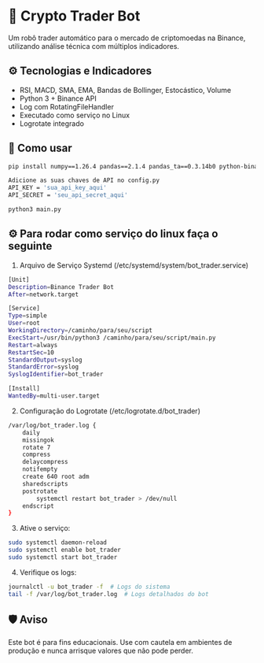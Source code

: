 # 🤖 Crypto Trader Bot

Um robô trader automático para o mercado de criptomoedas na Binance, utilizando análise técnica com múltiplos indicadores.

## ⚙️ Tecnologias e Indicadores

- RSI, MACD, SMA, EMA, Bandas de Bollinger, Estocástico, Volume
- Python 3 + Binance API
- Log com RotatingFileHandler
- Executado como serviço no Linux
- Logrotate integrado

## 🚀 Como usar

```bash
pip install numpy==1.26.4 pandas==2.1.4 pandas_ta==0.3.14b0 python-binance tenacity

Adicione as suas chaves de API no config.py
API_KEY = 'sua_api_key_aqui'
API_SECRET = 'seu_api_secret_aqui'

python3 main.py
```

## ⚙️  Para rodar como serviço do linux faça o seguinte 

1. Arquivo de Serviço Systemd (/etc/systemd/system/bot_trader.service)

```bash
[Unit]
Description=Binance Trader Bot
After=network.target

[Service]
Type=simple
User=root
WorkingDirectory=/caminho/para/seu/script
ExecStart=/usr/bin/python3 /caminho/para/seu/script/main.py
Restart=always
RestartSec=10
StandardOutput=syslog
StandardError=syslog
SyslogIdentifier=bot_trader

[Install]
WantedBy=multi-user.target
```

2. Configuração do Logrotate (/etc/logrotate.d/bot_trader)

```bash
/var/log/bot_trader.log {
    daily
    missingok
    rotate 7
    compress
    delaycompress
    notifempty
    create 640 root adm
    sharedscripts
    postrotate
        systemctl restart bot_trader > /dev/null
    endscript
}
```

3. Ative o serviço:

```bash
sudo systemctl daemon-reload
sudo systemctl enable bot_trader
sudo systemctl start bot_trader
```

4. Verifique os logs:

```bash
journalctl -u bot_trader -f  # Logs do sistema
tail -f /var/log/bot_trader.log  # Logs detalhados do bot
```

## 🛡️ Aviso

Este bot é para fins educacionais. Use com cautela em ambientes de produção e nunca arrisque valores que não pode perder.
